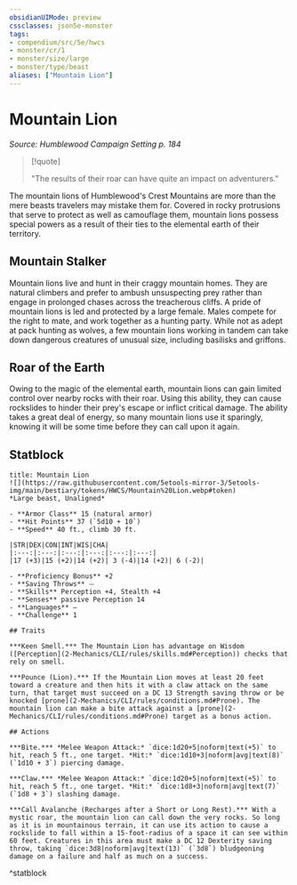 ```yaml
---
obsidianUIMode: preview
cssclasses: json5e-monster
tags:
- compendium/src/5e/hwcs
- monster/cr/1
- monster/size/large
- monster/type/beast
aliases: ["Mountain Lion"]
---
```

# Mountain Lion
*Source: Humblewood Campaign Setting p. 184*  

> [!quote]  
> 
> "The results of their roar can have quite an impact on adventurers."

The mountain lions of Humblewood's Crest Mountains are more than the mere beasts travelers may mistake them for. Covered in rocky protrusions that serve to protect as well as camouflage them, mountain lions possess special powers as a result of their ties to the elemental earth of their territory.

## Mountain Stalker

Mountain lions live and hunt in their craggy mountain homes. They are natural climbers and prefer to ambush unsuspecting prey rather than engage in prolonged chases across the treacherous cliffs. A pride of mountain lions is led and protected by a large female. Males compete for the right to mate, and work together as a hunting party. While not as adept at pack hunting as wolves, a few mountain lions working in tandem can take down dangerous creatures of unusual size, including basilisks and griffons.

## Roar of the Earth

Owing to the magic of the elemental earth, mountain lions can gain limited control over nearby rocks with their roar. Using this ability, they can cause rockslides to hinder their prey's escape or inflict critical damage. The ability takes a great deal of energy, so many mountain lions use it sparingly, knowing it will be some time before they can call upon it again. 

## Statblock

```ad-statblock
title: Mountain Lion
![](https://raw.githubusercontent.com/5etools-mirror-3/5etools-img/main/bestiary/tokens/HWCS/Mountain%20Lion.webp#token)
*Large beast, Unaligned*

- **Armor Class** 15 (natural armor)
- **Hit Points** 37 (`5d10 + 10`)
- **Speed** 40 ft., climb 30 ft.

|STR|DEX|CON|INT|WIS|CHA|
|:---:|:---:|:---:|:---:|:---:|:---:|
|17 (+3)|15 (+2)|14 (+2)| 3 (-4)|14 (+2)| 6 (-2)|

- **Proficiency Bonus** +2
- **Saving Throws** ⏤
- **Skills** Perception +4, Stealth +4
- **Senses** passive Perception 14
- **Languages** —
- **Challenge** 1

## Traits

***Keen Smell.*** The Mountain Lion has advantage on Wisdom ([Perception](2-Mechanics/CLI/rules/skills.md#Perception)) checks that rely on smell.

***Pounce (Lion).*** If the Mountain Lion moves at least 20 feet toward a creature and then hits it with a claw attack on the same turn, that target must succeed on a DC 13 Strength saving throw or be knocked [prone](2-Mechanics/CLI/rules/conditions.md#Prone). The mountain lion can make a bite attack against a [prone](2-Mechanics/CLI/rules/conditions.md#Prone) target as a bonus action.

## Actions

***Bite.*** *Melee Weapon Attack:* `dice:1d20+5|noform|text(+5)` to hit, reach 5 ft., one target. *Hit:* `dice:1d10+3|noform|avg|text(8)` (`1d10 + 3`) piercing damage.

***Claw.*** *Melee Weapon Attack:* `dice:1d20+5|noform|text(+5)` to hit, reach 5 ft., one target. *Hit:* `dice:1d8+3|noform|avg|text(7)` (`1d8 + 3`) slashing damage.

***Call Avalanche (Recharges after a Short or Long Rest).*** With a mystic roar, the mountain lion can call down the very rocks. So long as it is in mountainous terrain, it can use its action to cause a rockslide to fall within a 15-foot-radius of a space it can see within 60 feet. Creatures in this area must make a DC 12 Dexterity saving throw, taking `dice:3d8|noform|avg|text(13)` (`3d8`) bludgeoning damage on a failure and half as much on a success.
```
^statblock